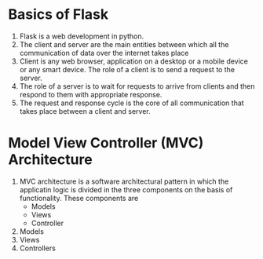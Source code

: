 # Basics of Flask
1. Flask is a web development in python.
1. The client and server are the main entities between which all the communication of data over the internet takes place
3. Client is any web browser, application on a desktop or a mobile device or any smart device. The role of a client is to send a request to the server.
4. The role of a server is to wait for requests to arrive from clients and then respond to them with appropriate response.
5. The request and response cycle is the core of all communication that takes place between a client and server.

# Model View Controller (MVC) Architecture
1. MVC architecture is a software architectural pattern in which the applicatin logic is divided in the three components on the basis of functionality. These components are
   * Models
   * Views
   * Controller
  1. Models
  2. Views
  3. Controllers 
 
